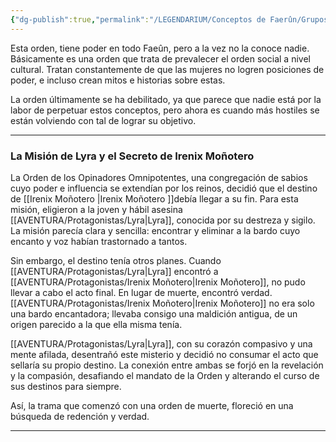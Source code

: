 ```yaml
---
{"dg-publish":true,"permalink":"/LEGENDARIUM/Conceptos de Faerûn/Grupos y asociaciones/Orden de los Opinadores Omnipotentes/"}
---
```


Esta orden, tiene poder en todo Faeûn, pero a la vez no la conoce nadie. Básicamente es una orden que trata de prevalecer el orden social a nivel cultural. Tratan constantemente de que las mujeres no logren posiciones de poder, e incluso crean mitos e historias sobre estas.

La orden últimamente se ha debilitado, ya que parece que nadie está por la labor de perpetuar estos conceptos, pero ahora es cuando más hostiles se están volviendo con tal de lograr su objetivo.

***
### La Misión de Lyra y el Secreto de Irenix Moñotero

La Orden de los Opinadores Omnipotentes, una congregación de sabios cuyo poder e influencia se extendían por los reinos, decidió que el destino de [[Irenix Moñotero \|Irenix Moñotero ]]debía llegar a su fin. Para esta misión, eligieron a la joven y hábil asesina [[AVENTURA/Protagonistas/Lyra\|Lyra]], conocida por su destreza y sigilo. La misión parecía clara y sencilla: encontrar y eliminar a la bardo cuyo encanto y voz habían trastornado a tantos.

Sin embargo, el destino tenía otros planes. Cuando [[AVENTURA/Protagonistas/Lyra\|Lyra]] encontró a [[AVENTURA/Protagonistas/Irenix Moñotero\|Irenix Moñotero]], no pudo llevar a cabo el acto final. En lugar de muerte, encontró verdad. [[AVENTURA/Protagonistas/Irenix Moñotero\|Irenix Moñotero]] no era solo una bardo encantadora; llevaba consigo una maldición antigua, de un origen parecido a la que ella misma tenía.

[[AVENTURA/Protagonistas/Lyra\|Lyra]], con su corazón compasivo y una mente afilada, desentrañó este misterio y decidió no consumar el acto que sellaría su propio destino. La conexión entre ambas se forjó en la revelación y la compasión, desafiando el mandato de la Orden y alterando el curso de sus destinos para siempre.

Así, la trama que comenzó con una orden de muerte, floreció en una búsqueda de redención y verdad.

---

